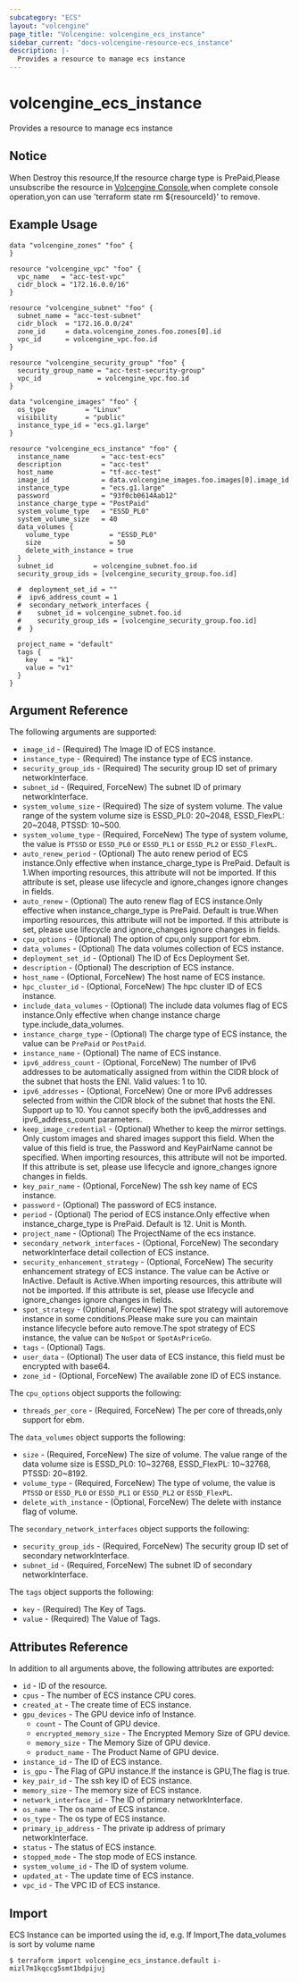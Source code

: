 ```yaml
---
subcategory: "ECS"
layout: "volcengine"
page_title: "Volcengine: volcengine_ecs_instance"
sidebar_current: "docs-volcengine-resource-ecs_instance"
description: |-
  Provides a resource to manage ecs instance
---
```

# volcengine_ecs_instance
Provides a resource to manage ecs instance
## Notice
When Destroy this resource,If the resource charge type is PrePaid,Please unsubscribe the resource 
in  [Volcengine Console](https://console.volcengine.com/finance/unsubscribe/),when complete console operation,yon can
use 'terraform state rm ${resourceId}' to remove.
## Example Usage
```hcl
data "volcengine_zones" "foo" {
}

resource "volcengine_vpc" "foo" {
  vpc_name   = "acc-test-vpc"
  cidr_block = "172.16.0.0/16"
}

resource "volcengine_subnet" "foo" {
  subnet_name = "acc-test-subnet"
  cidr_block  = "172.16.0.0/24"
  zone_id     = data.volcengine_zones.foo.zones[0].id
  vpc_id      = volcengine_vpc.foo.id
}

resource "volcengine_security_group" "foo" {
  security_group_name = "acc-test-security-group"
  vpc_id              = volcengine_vpc.foo.id
}

data "volcengine_images" "foo" {
  os_type          = "Linux"
  visibility       = "public"
  instance_type_id = "ecs.g1.large"
}

resource "volcengine_ecs_instance" "foo" {
  instance_name        = "acc-test-ecs"
  description          = "acc-test"
  host_name            = "tf-acc-test"
  image_id             = data.volcengine_images.foo.images[0].image_id
  instance_type        = "ecs.g1.large"
  password             = "93f0cb0614Aab12"
  instance_charge_type = "PostPaid"
  system_volume_type   = "ESSD_PL0"
  system_volume_size   = 40
  data_volumes {
    volume_type          = "ESSD_PL0"
    size                 = 50
    delete_with_instance = true
  }
  subnet_id          = volcengine_subnet.foo.id
  security_group_ids = [volcengine_security_group.foo.id]

  #  deployment_set_id = ""
  #  ipv6_address_count = 1
  #  secondary_network_interfaces {
  #    subnet_id = volcengine_subnet.foo.id
  #    security_group_ids = [volcengine_security_group.foo.id]
  #  }

  project_name = "default"
  tags {
    key   = "k1"
    value = "v1"
  }
}
```
## Argument Reference
The following arguments are supported:
* `image_id` - (Required) The Image ID of ECS instance.
* `instance_type` - (Required) The instance type of ECS instance.
* `security_group_ids` - (Required) The security group ID set of primary networkInterface.
* `subnet_id` - (Required, ForceNew) The subnet ID of primary networkInterface.
* `system_volume_size` - (Required) The size of system volume. The value range of the system volume size is ESSD_PL0: 20~2048, ESSD_FlexPL: 20~2048, PTSSD: 10~500.
* `system_volume_type` - (Required, ForceNew) The type of system volume, the value is `PTSSD` or `ESSD_PL0` or `ESSD_PL1` or `ESSD_PL2` or `ESSD_FlexPL`.
* `auto_renew_period` - (Optional) The auto renew period of ECS instance.Only effective when instance_charge_type is PrePaid. Default is 1.When importing resources, this attribute will not be imported. If this attribute is set, please use lifecycle and ignore_changes ignore changes in fields.
* `auto_renew` - (Optional) The auto renew flag of ECS instance.Only effective when instance_charge_type is PrePaid. Default is true.When importing resources, this attribute will not be imported. If this attribute is set, please use lifecycle and ignore_changes ignore changes in fields.
* `cpu_options` - (Optional) The option of cpu,only support for ebm.
* `data_volumes` - (Optional) The data volumes collection of  ECS instance.
* `deployment_set_id` - (Optional) The ID of Ecs Deployment Set.
* `description` - (Optional) The description of ECS instance.
* `host_name` - (Optional, ForceNew) The host name of ECS instance.
* `hpc_cluster_id` - (Optional, ForceNew) The hpc cluster ID of ECS instance.
* `include_data_volumes` - (Optional) The include data volumes flag of ECS instance.Only effective when change instance charge type.include_data_volumes.
* `instance_charge_type` - (Optional) The charge type of ECS instance, the value can be `PrePaid` or `PostPaid`.
* `instance_name` - (Optional) The name of ECS instance.
* `ipv6_address_count` - (Optional, ForceNew) The number of IPv6 addresses to be automatically assigned from within the CIDR block of the subnet that hosts the ENI. Valid values: 1 to 10.
* `ipv6_addresses` - (Optional, ForceNew) One or more IPv6 addresses selected from within the CIDR block of the subnet that hosts the ENI. Support up to 10.
 You cannot specify both the ipv6_addresses and ipv6_address_count parameters.
* `keep_image_credential` - (Optional) Whether to keep the mirror settings. Only custom images and shared images support this field.
 When the value of this field is true, the Password and KeyPairName cannot be specified.
 When importing resources, this attribute will not be imported. If this attribute is set, please use lifecycle and ignore_changes ignore changes in fields.
* `key_pair_name` - (Optional, ForceNew) The ssh key name of ECS instance.
* `password` - (Optional) The password of ECS instance.
* `period` - (Optional) The period of ECS instance.Only effective when instance_charge_type is PrePaid. Default is 12. Unit is Month.
* `project_name` - (Optional) The ProjectName of the ecs instance.
* `secondary_network_interfaces` - (Optional, ForceNew) The secondary networkInterface detail collection of ECS instance.
* `security_enhancement_strategy` - (Optional, ForceNew) The security enhancement strategy of ECS instance. The value can be Active or InActive. Default is Active.When importing resources, this attribute will not be imported. If this attribute is set, please use lifecycle and ignore_changes ignore changes in fields.
* `spot_strategy` - (Optional, ForceNew) The spot strategy will autoremove instance in some conditions.Please make sure you can maintain instance lifecycle before auto remove.The spot strategy of ECS instance, the value can be `NoSpot` or `SpotAsPriceGo`.
* `tags` - (Optional) Tags.
* `user_data` - (Optional) The user data of ECS instance, this field must be encrypted with base64.
* `zone_id` - (Optional, ForceNew) The available zone ID of ECS instance.

The `cpu_options` object supports the following:

* `threads_per_core` - (Required, ForceNew) The per core of threads,only support for ebm.

The `data_volumes` object supports the following:

* `size` - (Required, ForceNew) The size of volume. The value range of the data volume size is ESSD_PL0: 10~32768, ESSD_FlexPL: 10~32768, PTSSD: 20~8192.
* `volume_type` - (Required, ForceNew) The type of volume, the value is `PTSSD` or `ESSD_PL0` or `ESSD_PL1` or `ESSD_PL2` or `ESSD_FlexPL`.
* `delete_with_instance` - (Optional, ForceNew) The delete with instance flag of volume.

The `secondary_network_interfaces` object supports the following:

* `security_group_ids` - (Required, ForceNew) The security group ID set of secondary networkInterface.
* `subnet_id` - (Required, ForceNew) The subnet ID of secondary networkInterface.

The `tags` object supports the following:

* `key` - (Required) The Key of Tags.
* `value` - (Required) The Value of Tags.

## Attributes Reference
In addition to all arguments above, the following attributes are exported:
* `id` - ID of the resource.
* `cpus` - The number of ECS instance CPU cores.
* `created_at` - The create time of ECS instance.
* `gpu_devices` - The GPU device info of Instance.
    * `count` - The Count of GPU device.
    * `encrypted_memory_size` - The Encrypted Memory Size of GPU device.
    * `memory_size` - The Memory Size of GPU device.
    * `product_name` - The Product Name of GPU device.
* `instance_id` - The ID of ECS instance.
* `is_gpu` - The Flag of GPU instance.If the instance is GPU,The flag is true.
* `key_pair_id` - The ssh key ID of ECS instance.
* `memory_size` - The memory size of ECS instance.
* `network_interface_id` - The ID of primary networkInterface.
* `os_name` - The os name of ECS instance.
* `os_type` - The os type of ECS instance.
* `primary_ip_address` - The private ip address of primary networkInterface.
* `status` - The status of ECS instance.
* `stopped_mode` - The stop mode of ECS instance.
* `system_volume_id` - The ID of system volume.
* `updated_at` - The update time of ECS instance.
* `vpc_id` - The VPC ID of ECS instance.


## Import
ECS Instance can be imported using the id, e.g.
If Import,The data_volumes is sort by volume name
```
$ terraform import volcengine_ecs_instance.default i-mizl7m1kqccg5smt1bdpijuj
```


